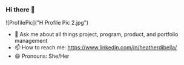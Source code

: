 ### Hi there 👋

![ProfilePic]("H Profile Pic 2.jpg")

- 💬 Ask me about all things project, program, product, and portfolio management
- 📫 How to reach me: https://www.linkedin.com/in/heatherdibella/ 
- 😄 Pronouns: She/Her

